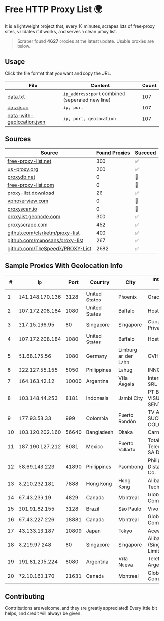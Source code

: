
# Free HTTP Proxy List 🌍

It is a lightweight project that, every 10 minutes, scrapes lots of free-proxy sites, validates if it works, and serves a clean proxy list.


> Scraper found **4627** proxies at the latest update. Usable proxies are below.

## Usage

Click the file format that you want and copy the URL.


|File|Content|Count|
|----|-------|-----|
|[data.txt](https://raw.githubusercontent.com/themiralay/Proxy-List-World/master/data.txt)|`ip_address:port` combined (seperated new line)|107|
|[data.json](https://raw.githubusercontent.com/themiralay/Proxy-List-World/master/data.json)|`ip, port`|107|
|[data-with-geolocation.json](https://raw.githubusercontent.com/themiralay/Proxy-List-World/master/data-with-geolocation.json)|`ip, port, geolocation`|107|

## Sources

|Source|Found Proxies|Succeed|
|------|-------------|-------|
|[free-proxy-list.net](https://free-proxy-list.net)|300|✅|
|[us-proxy.org](https://www.us-proxy.org)|200|✅|
|[proxydb.net](http://proxydb.net)|0|🚫|
|[free-proxy-list.com](https://free-proxy-list.com/?page=&port=&type%5B%5D=http&type%5B%5D=https&up_time=0&search=Search)|0|🚫|
|[proxy-list.download](https://www.proxy-list.download/HTTP)|26|✅|
|[vpnoverview.com](https://vpnoverview.com/privacy/anonymous-browsing/free-proxy-servers)|0|🚫|
|[proxyscan.io](https://www.proxyscan.io)|0|🚫|
|[proxylist.geonode.com](https://proxylist.geonode.com/api/proxy-list?limit=300&page=1&sort_by=lastChecked&sort_type=desc&protocols=http,https)|300|✅|
|[proxyscrape.com](https://api.proxyscrape.com/v2/?request=displayproxies&protocol=http&timeout=10000&country=all&ssl=all&anonymity=all)|452|✅|
|[github.com/clarketm/proxy-list](https://raw.githubusercontent.com/clarketm/proxy-list/master/proxy-list-raw.txt)|400|✅|
|[github.com/monosans/proxy-list](https://raw.githubusercontent.com/monosans/proxy-list/main/proxies/http.txt)|267|✅|
|[github.com/TheSpeedX/PROXY-List](https://raw.githubusercontent.com/TheSpeedX/PROXY-List/master/http.txt)|2682|✅|


## Sample Proxies With Geolocation Info

|#|Ip|Port|Country|City|Internet Service Provider|
|-|--|----|-------|----|-------------------------|
|1|141.148.170.136|3128|United States|Phoenix|Oracle Corporation|
|2|107.172.208.184|1080|United States|Buffalo|HostPapa|
|3|217.15.166.95|80|Singapore|Singapore|Contabo Asia Private Limited|
|4|107.172.208.184|1080|United States|Buffalo|HostPapa|
|5|51.68.175.56|1080|Germany|Limburg an der Lahn|OVH SAS|
|6|222.127.55.155|5050|Philippines|Lahug|INNOVE|
|7|164.163.42.12|10000|Argentina|Villa Ángela|Interret Villa Angela SRL|
|8|103.148.44.253|8181|Indonesia|Jambi City|PT BUANA VISUALNET SENTRA|
|9|177.93.58.33|999|Colombia|Puerto Rondón|TV AZTECA SUCURSAL COLOMBIA|
|10|103.120.202.160|56640|Bangladesh|Dhaka|Carnival Internet|
|11|187.190.127.212|8081|Mexico|Puerto Vallarta|Total Play Telecomunicaciones SA De CV|
|12|58.69.143.223|41890|Philippines|Paombong|Philippine Long Distance Telephone Co.|
|13|8.210.232.181|7888|Hong Kong|Hong Kong|Alibaba (US) Technology Co., Ltd.|
|14|67.43.236.19|4829|Canada|Montreal|GloboTech Communications|
|15|201.91.82.155|3128|Brazil|São Paulo|Vivo|
|16|67.43.227.226|18881|Canada|Montreal|GloboTech Communications|
|17|43.133.13.187|10809|Japan|Tokyo|Aceville Pte.ltd|
|18|8.219.97.248|80|Singapore|Singapore|Alibaba Cloud (Singapore) Private Limited|
|19|191.81.205.224|8080|Argentina|Villa Nueva|Telefonica de Argentina|
|20|72.10.160.170|21631|Canada|Montreal|GloboTech Communications|



## Contributing

Contributions are welcome, and they are greatly appreciated! Every
little bit helps, and credit will always be given.

